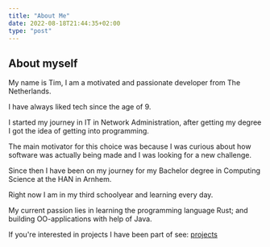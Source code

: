```yaml
---
title: "About Me"
date: 2022-08-18T21:44:35+02:00
type: "post"
---
```


## About myself

My name is Tim, I am a motivated and passionate developer from The Netherlands. 

I have always liked tech since the age of 9. 

I started my journey in IT in Network Administration, after getting my degree I got the idea of getting into programming. 

The main motivator for this choice was because I was curious about how software was actually being made and I was looking for a new challenge. 

Since then I have been on my journey for my Bachelor degree in Computing Science at the HAN in Arnhem. 

Right now I am in my third schoolyear and learning every day. 

My current passion lies in learning the programming language Rust; and building OO-applications with help of Java.

If you're interested in projects I have been part of see: [projects](/post/projects)